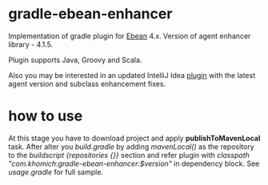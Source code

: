 gradle-ebean-enhancer
==============

Implementation of gradle plugin for [Ebean](https://github.com/ebean-orm/avaje-ebeanorm) 4.x. Version of agent enhancer library - 4.1.5.

Plugin supports Java, Groovy and Scala.

Also you may be interested in an updated IntelliJ Idea [plugin](https://github.com/khomich/idea-ebean-enhancer ) with the latest agent version and subclass enhancement fixes.

how to use
==========
At this stage you have to download project and apply **publishToMavenLocal** task. After alter you *build.gradle* by adding *mavenLocal()* as the repository to the *buildscript {repositories {}}* section and refer plugin with *classpath "com.khomich:gradle-ebean-enhancer:$version"* in dependency block. See *usage.gradle* for full sample. 

